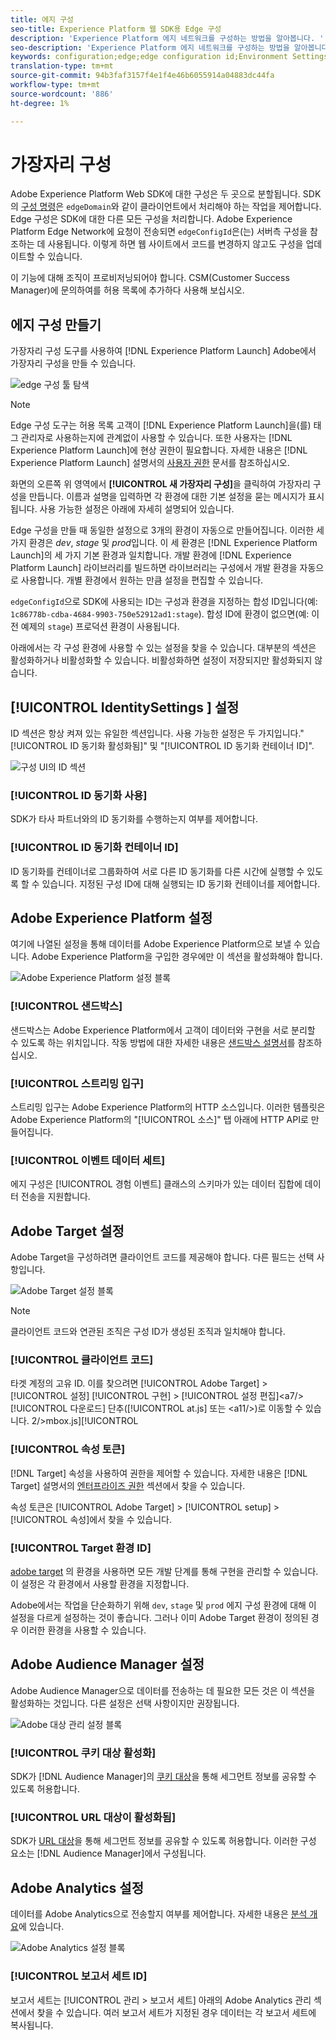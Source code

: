 ```yaml
---
title: 에지 구성
seo-title: Experience Platform 웹 SDK용 Edge 구성
description: 'Experience Platform 에지 네트워크를 구성하는 방법을 알아봅니다. '
seo-description: 'Experience Platform 에지 네트워크를 구성하는 방법을 알아봅니다. '
keywords: configuration;edge;edge configuration id;Environment Settings;edgeConfigId;identity;id sync enabled;ID Sync Container ID;Sandbox;Streaming Inlet;Event Dataset;target;client code;Property Token;Target Environment ID;Cookie Destinations;url Destinations;Analytics Settings Blockreport suite id;
translation-type: tm+mt
source-git-commit: 94b3faf3157f4e1f4e46b6055914a04883dc44fa
workflow-type: tm+mt
source-wordcount: '886'
ht-degree: 1%

---
```



# 가장자리 구성

Adobe Experience Platform Web SDK에 대한 구성은 두 곳으로 분할됩니다. SDK의 [구성 명령](configuring-the-sdk.md)은 `edgeDomain`와 같이 클라이언트에서 처리해야 하는 작업을 제어합니다. Edge 구성은 SDK에 대한 다른 모든 구성을 처리합니다. Adobe Experience Platform Edge Network에 요청이 전송되면 `edgeConfigId`은(는) 서버측 구성을 참조하는 데 사용됩니다. 이렇게 하면 웹 사이트에서 코드를 변경하지 않고도 구성을 업데이트할 수 있습니다.

이 기능에 대해 조직이 프로비저닝되어야 합니다. CSM(Customer Success Manager)에 문의하여를 허용 목록에 추가하다 사용해 보십시오.

## 에지 구성 만들기

가장자리 구성 도구를 사용하여 [!DNL Experience Platform Launch] Adobe에서 가장자리 구성을 만들 수 있습니다.

![edge 구성 툴 탐색](../../assets/edge_configuration_nav.png)

>[!NOTE]
>
>Edge 구성 도구는 허용 목록 고객이 [!DNL Experience Platform Launch]을(를) 태그 관리자로 사용하는지에 관계없이 사용할 수 있습니다. 또한 사용자는 [!DNL Experience Platform Launch]에 현상 권한이 필요합니다. 자세한 내용은 [!DNL Experience Platform Launch] 설명서의 [사용자 권한](https://docs.adobe.com/content/help/ko-KR/launch/using/reference/admin/user-permissions.html) 문서를 참조하십시오.

화면의 오른쪽 위 영역에서 **[!UICONTROL 새 가장자리 구성]**&#x200B;을 클릭하여 가장자리 구성을 만듭니다. 이름과 설명을 입력하면 각 환경에 대한 기본 설정을 묻는 메시지가 표시됩니다. 사용 가능한 설정은 아래에 자세히 설명되어 있습니다.

Edge 구성을 만들 때 동일한 설정으로 3개의 환경이 자동으로 만들어집니다. 이러한 세 가지 환경은 *dev*, *stage* 및 *prod*&#x200B;입니다. 이 세 환경은 [!DNL Experience Platform Launch]의 세 가지 기본 환경과 일치합니다. 개발 환경에 [!DNL Experience Platform Launch] 라이브러리를 빌드하면 라이브러리는 구성에서 개발 환경을 자동으로 사용합니다. 개별 환경에서 원하는 만큼 설정을 편집할 수 있습니다.

`edgeConfigId`으로 SDK에 사용되는 ID는 구성과 환경을 지정하는 합성 ID입니다(예: `1c86778b-cdba-4684-9903-750e52912ad1:stage`). 합성 ID에 환경이 없으면(예: 이전 예제의 `stage`) 프로덕션 환경이 사용됩니다.

아래에서는 각 구성 환경에 사용할 수 있는 설정을 찾을 수 있습니다. 대부분의 섹션은 활성화하거나 비활성화할 수 있습니다. 비활성화하면 설정이 저장되지만 활성화되지 않습니다.

## [!UICONTROL IdentitySettings ] 설정

ID 섹션은 항상 켜져 있는 유일한 섹션입니다. 사용 가능한 설정은 두 가지입니다.&quot;[!UICONTROL ID 동기화 활성화됨]&quot; 및 &quot;[!UICONTROL ID 동기화 컨테이너 ID]&quot;.

![구성 UI의 ID 섹션](../../assets/edge_configuration_identity.png)

### [!UICONTROL ID 동기화 사용]

SDK가 타사 파트너와의 ID 동기화를 수행하는지 여부를 제어합니다.

### [!UICONTROL ID 동기화 컨테이너 ID]

ID 동기화를 컨테이너로 그룹화하여 서로 다른 ID 동기화를 다른 시간에 실행할 수 있도록 할 수 있습니다. 지정된 구성 ID에 대해 실행되는 ID 동기화 컨테이너를 제어합니다.

## Adobe Experience Platform 설정

여기에 나열된 설정을 통해 데이터를 Adobe Experience Platform으로 보낼 수 있습니다. Adobe Experience Platform을 구입한 경우에만 이 섹션을 활성화해야 합니다.

![Adobe Experience Platform 설정 블록](../../assets/edge_configuration_aep.png)

### [!UICONTROL 샌드박스]

샌드박스는 Adobe Experience Platform에서 고객이 데이터와 구현을 서로 분리할 수 있도록 하는 위치입니다. 작동 방법에 대한 자세한 내용은 [샌드박스 설명서](../../sandboxes/home.md)를 참조하십시오.

### [!UICONTROL 스트리밍 입구]

스트리밍 입구는 Adobe Experience Platform의 HTTP 소스입니다. 이러한 템플릿은 Adobe Experience Platform의 &quot;[!UICONTROL 소스]&quot; 탭 아래에 HTTP API로 만들어집니다.

### [!UICONTROL 이벤트 데이터 세트]

에지 구성은 [!UICONTROL 경험 이벤트] 클래스의 스키마가 있는 데이터 집합에 데이터 전송을 지원합니다.

## Adobe Target 설정

Adobe Target을 구성하려면 클라이언트 코드를 제공해야 합니다. 다른 필드는 선택 사항입니다.

![Adobe Target 설정 블록](../../assets/edge_configuration_target.png)

>[!NOTE]
>
>클라이언트 코드와 연관된 조직은 구성 ID가 생성된 조직과 일치해야 합니다.

### [!UICONTROL 클라이언트 코드]

타겟 계정의 고유 ID. 이를 찾으려면 [!UICONTROL Adobe Target] > [!UICONTROL 설정] [!UICONTROL 구현] > [!UICONTROL 설정 편집]&lt;a7/>[!UICONTROL 다운로드] 단추([!UICONTROL at.js] 또는 &lt;a11/>)로 이동할 수 있습니다. 2/>mbox.js][!UICONTROL 

### [!UICONTROL 속성 토큰]

[!DNL Target] 속성을 사용하여 권한을 제어할 수 있습니다. 자세한 내용은 [!DNL Target] 설명서의 [엔터프라이즈 권한](https://docs.adobe.com/content/help/en/target/using/administer/manage-users/enterprise/properties-overview.html) 섹션에서 찾을 수 있습니다.

속성 토큰은 [!UICONTROL Adobe Target] > [!UICONTROL setup] > [!UICONTROL 속성]에서 찾을 수 있습니다.

### [!UICONTROL Target 환경 ID]

[adobe target](https://docs.adobe.com/content/help/en/target/using/administer/hosts.html) 의 환경을 사용하면 모든 개발 단계를 통해 구현을 관리할 수 있습니다. 이 설정은 각 환경에서 사용할 환경을 지정합니다.

Adobe에서는 작업을 단순화하기 위해 `dev`, `stage` 및 `prod` 에지 구성 환경에 대해 이 설정을 다르게 설정하는 것이 좋습니다. 그러나 이미 Adobe Target 환경이 정의된 경우 이러한 환경을 사용할 수 있습니다.

## Adobe Audience Manager 설정

Adobe Audience Manager으로 데이터를 전송하는 데 필요한 모든 것은 이 섹션을 활성화하는 것입니다. 다른 설정은 선택 사항이지만 권장됩니다.

![Adobe 대상 관리 설정 블록](../../assets/edge_configuration_aam.png)

### [!UICONTROL 쿠키 대상 활성화]

SDK가 [!DNL Audience Manager]의 [쿠키 대상](https://docs.adobe.com/content/help/en/audience-manager/user-guide/features/destinations/custom-destinations/create-cookie-destination.html)을 통해 세그먼트 정보를 공유할 수 있도록 허용합니다.

### [!UICONTROL URL 대상이 활성화됨]

SDK가 [URL 대상](https://docs.adobe.com/content/help/en/audience-manager/user-guide/features/destinations/custom-destinations/create-url-destination.html)을 통해 세그먼트 정보를 공유할 수 있도록 허용합니다. 이러한 구성 요소는 [!DNL Audience Manager]에서 구성됩니다.

## Adobe Analytics 설정

데이터를 Adobe Analytics으로 전송할지 여부를 제어합니다. 자세한 내용은 [분석 개요](../data-collection/adobe-analytics/analytics-overview.md)에 있습니다.

![Adobe Analytics 설정 블록](../../assets/edge_configuration_aa.png)

### [!UICONTROL 보고서 세트 ID]

보고서 세트는 [!UICONTROL 관리 > 보고서 세트] 아래의 Adobe Analytics 관리 섹션에서 찾을 수 있습니다. 여러 보고서 세트가 지정된 경우 데이터는 각 보고서 세트에 복사됩니다.
